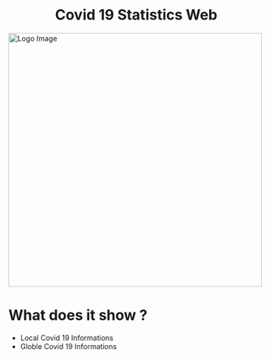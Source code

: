 <h1 align="center">Covid 19 Statistics Web</h3>
<img src="https://user-images.githubusercontent.com/79355885/126430024-d34cde97-f3de-4ac6-8383-5d3bfd71e9eb.png" alt="Logo Image" width="500">

# What does it show ?
* Local Covid 19 Informations
* Globle Covid 19 Informations
